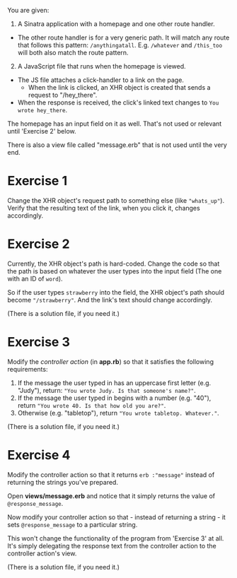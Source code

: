 You are given:

1. A Sinatra application with a homepage and one other route handler.
  - The other route handler is for a very generic path. It will match any route that follows this pattern: `/anythingatall`. E.g. `/whatever` and `/this_too` will both also match the route pattern.
2. A JavaScript file that runs when the homepage is viewed.
  - The JS file attaches a click-handler to a link on the page.
    - When the link is clicked, an XHR object is created that sends a request to "/hey_there".
  - When the response is received, the click's linked text changes to `You wrote hey_there`.
  
The homepage has an input field on it as well. That's not used or relevant until 'Exercise 2' below.

There is also a view file called "message.erb" that is not used until the very end.

# Exercise 1

Change the XHR object's request path to something else (like `"whats_up"`). Verify that the resulting text of the link, when you click it, changes accordingly.

# Exercise 2

Currently, the XHR object's path is hard-coded. Change the code so that the path is based on whatever the user types into the input field (The one with an ID of `word`).

So if the user types `strawberry` into the field, the XHR object's path should become `"/strawberry"`. And the link's text should change accordingly.

(There is a solution file, if you need it.)

# Exercise 3

Modify the *controller action* (in **app.rb**) so that it satisfies the following requirements:

1. If the message the user typed in has an uppercase first letter (e.g. "Judy"), return: `"You wrote Judy. Is that someone's name?"`.
2. If the message the user typed in begins with a number (e.g. "40"), return `"You wrote 40. Is that how old you are?"`.
3. Otherwise (e.g. "tabletop"), return `"You wrote tabletop. Whatever."`.

(There is a solution file, if you need it.)

# Exercise 4

Modify the controller action so that it returns `erb :"message"` instead of returning the strings you've prepared.

Open **views/message.erb** and notice that it simply returns the value of `@response_message`.

Now modify your controller action so that - instead of returning a string - it sets `@response_message` to a particular string.

This won't change the functionality of the program from 'Exercise 3' at all. It's simply delegating the response text from the controller action to the controller action's view.

(There is a solution file, if you need it.)